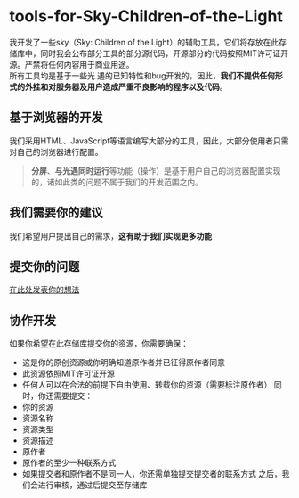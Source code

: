 # tools-for-Sky-Children-of-the-Light
我开发了一些sky（Sky: Children of the Light）的辅助工具，它们将存放在此存储库中，同时我会公布部分工具的部分源代码，开源部分的代码按照MIT许可证开源。严禁将任何内容用于商业用途。  
所有工具均是基于一些光.遇的已知特性和bug开发的，因此，**我们不提供任何形式的外挂和对服务器及用户造成严重不良影响的程序以及代码**。  
## 基于浏览器的开发
我们采用HTML、JavaScript等语言编写大部分的工具，因此，大部分使用者只需对自己的浏览器进行配置。  
>**分屏**、**与光遇同时运行**等功能（操作）是基于用户自己的浏览器配置实现的，诸如此类的问题不属于我们的开发范围之内。  
## 我们需要你的建议
我们希望用户提出自己的需求，**这有助于我们实现更多功能**
## 提交你的问题
[在此处发表你的想法](https://github.com/zghzd/tools-for-Sky-Children-of-the-Light/issues)
## 协作开发
如果你希望在此存储库提交你的资源，你需要确保：  
- 这是你的原创资源或你明确知道原作者并已征得原作者同意
- 此资源依照MIT许可证开源
- 任何人可以在合法的前提下自由使用、转载你的资源（需要标注原作者）
同时，你还需要提交：
- 你的资源
- 资源名称
- 资源类型
- 资源描述
- 原作者
- 原作者的至少一种联系方式
- 如果提交者和原作者不是同一人，你还需单独提交提交者的联系方式
之后，我们会进行审核，通过后提交至存储库
